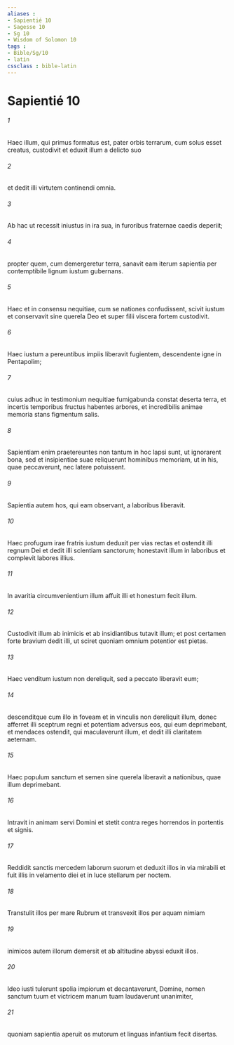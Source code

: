 ```yaml
---
aliases : 
- Sapientié 10
- Sagesse 10
- Sg 10
- Wisdom of Solomon 10
tags : 
- Bible/Sg/10
- latin
cssclass : bible-latin
---
```


# Sapientié 10

###### 1
Haec illum, qui primus formatus est, pater orbis terrarum, cum solus esset creatus, custodivit et eduxit illum a delicto suo
###### 2
et dedit illi virtutem continendi omnia.
###### 3
Ab hac ut recessit iniustus in ira sua, in furoribus fraternae caedis deperiit;
###### 4
propter quem, cum demergeretur terra, sanavit eam iterum sapientia per contemptibile lignum iustum gubernans.
###### 5
Haec et in consensu nequitiae, cum se nationes confudissent, scivit iustum et conservavit sine querela Deo et super filii viscera fortem custodivit.
###### 6
Haec iustum a pereuntibus impiis liberavit fugientem, descendente igne in Pentapolim;
###### 7
cuius adhuc in testimonium nequitiae fumigabunda constat deserta terra, et incertis temporibus fructus habentes arbores, et incredibilis animae memoria stans figmentum salis.
###### 8
Sapientiam enim praetereuntes non tantum in hoc lapsi sunt, ut ignorarent bona, sed et insipientiae suae reliquerunt hominibus memoriam, ut in his, quae peccaverunt, nec latere potuissent.
###### 9
Sapientia autem hos, qui eam observant, a laboribus liberavit.
###### 10
Haec profugum irae fratris iustum deduxit per vias rectas et ostendit illi regnum Dei et dedit illi scientiam sanctorum; honestavit illum in laboribus et complevit labores illius.
###### 11
In avaritia circumvenientium illum affuit illi et honestum fecit illum.
###### 12
Custodivit illum ab inimicis et ab insidiantibus tutavit illum; et post certamen forte bravium dedit illi, ut sciret quoniam omnium potentior est pietas.
###### 13
Haec venditum iustum non dereliquit, sed a peccato liberavit eum;
###### 14
descenditque cum illo in foveam et in vinculis non dereliquit illum, donec afferret illi sceptrum regni et potentiam adversus eos, qui eum deprimebant, et mendaces ostendit, qui maculaverunt illum, et dedit illi claritatem aeternam.
###### 15
Haec populum sanctum et semen sine querela liberavit a nationibus, quae illum deprimebant.
###### 16
Intravit in animam servi Domini et stetit contra reges horrendos in portentis et signis.
###### 17
Reddidit sanctis mercedem laborum suorum et deduxit illos in via mirabili et fuit illis in velamento diei et in luce stellarum per noctem.
###### 18
Transtulit illos per mare Rubrum et transvexit illos per aquam nimiam
###### 19
inimicos autem illorum demersit et ab altitudine abyssi eduxit illos.
###### 20
Ideo iusti tulerunt spolia impiorum et decantaverunt, Domine, nomen sanctum tuum et victricem manum tuam laudaverunt unanimiter,
###### 21
quoniam sapientia aperuit os mutorum et linguas infantium fecit disertas.
